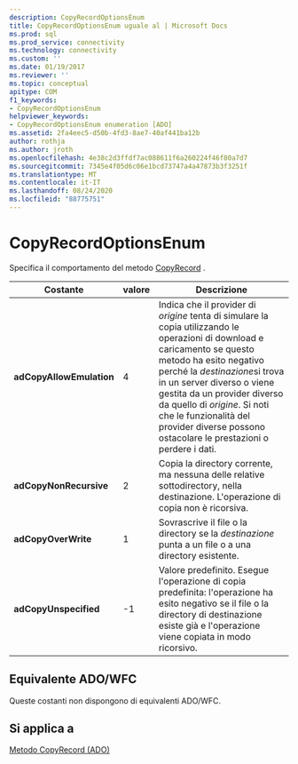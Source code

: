 ```yaml
---
description: CopyRecordOptionsEnum
title: CopyRecordOptionsEnum uguale al | Microsoft Docs
ms.prod: sql
ms.prod_service: connectivity
ms.technology: connectivity
ms.custom: ''
ms.date: 01/19/2017
ms.reviewer: ''
ms.topic: conceptual
apitype: COM
f1_keywords:
- CopyRecordOptionsEnum
helpviewer_keywords:
- CopyRecordOptionsEnum enumeration [ADO]
ms.assetid: 2fa4eec5-d50b-4fd3-8ae7-40af441ba12b
author: rothja
ms.author: jroth
ms.openlocfilehash: 4e38c2d3ffdf7ac088611f6a260224f46f80a7d7
ms.sourcegitcommit: 7345e4f05d6c06e1bcd73747a4a47873b3f3251f
ms.translationtype: MT
ms.contentlocale: it-IT
ms.lasthandoff: 08/24/2020
ms.locfileid: "88775751"
---
```

# <a name="copyrecordoptionsenum"></a>CopyRecordOptionsEnum
Specifica il comportamento del metodo [CopyRecord](./copyrecord-method-ado.md) .  
  
|Costante|valore|Descrizione|  
|--------------|-----------|-----------------|  
|**adCopyAllowEmulation**|4|Indica che il provider di *origine* tenta di simulare la copia utilizzando le operazioni di download e caricamento se questo metodo ha esito negativo perché la *destinazione*si trova in un server diverso o viene gestita da un provider diverso da quello di *origine*. Si noti che le funzionalità del provider diverse possono ostacolare le prestazioni o perdere i dati.|  
|**adCopyNonRecursive**|2|Copia la directory corrente, ma nessuna delle relative sottodirectory, nella destinazione. L'operazione di copia non è ricorsiva.|  
|**adCopyOverWrite**|1|Sovrascrive il file o la directory se la *destinazione* punta a un file o a una directory esistente.|  
|**adCopyUnspecified**|-1|Valore predefinito. Esegue l'operazione di copia predefinita: l'operazione ha esito negativo se il file o la directory di destinazione esiste già e l'operazione viene copiata in modo ricorsivo.|  
  
## <a name="adowfc-equivalent"></a>Equivalente ADO/WFC  
 Queste costanti non dispongono di equivalenti ADO/WFC.  
  
## <a name="applies-to"></a>Si applica a  
 [Metodo CopyRecord (ADO)](./copyrecord-method-ado.md)